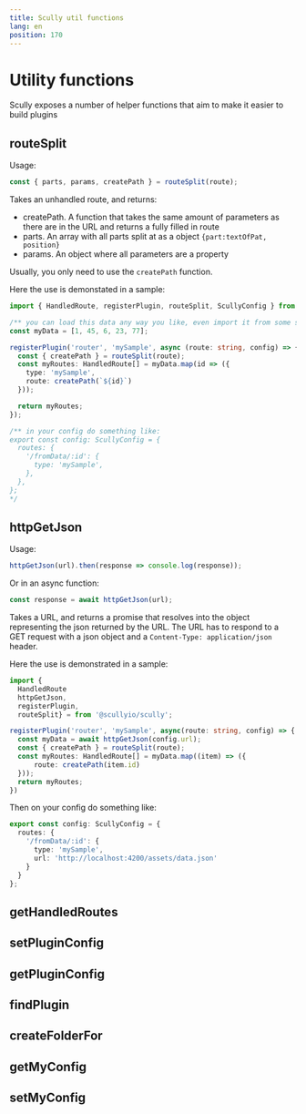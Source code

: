 ```yaml
---
title: Scully util functions
lang: en
position: 170
---
```


# Utility functions

Scully exposes a number of helper functions that aim to make it easier to build plugins

## routeSplit

Usage:

```typescript
const { parts, params, createPath } = routeSplit(route);
```

Takes an unhandled route, and returns:

- createPath. A function that takes the same amount of parameters as there are in the URL and returns a fully filled in route
- parts. An array with all parts split at as a object `{part:textOfPat, position}`
- params. An object where all parameters are a property

Usually, you only need to use the `createPath` function.

Here the use is demonstated in a sample:

```typescript
import { HandledRoute, registerPlugin, routeSplit, ScullyConfig } from '@scullyio/scully';

/** you can load this data any way you like, even import it from some static TS file isn't a problem. */
const myData = [1, 45, 6, 23, 77];

registerPlugin('router', 'mySample', async (route: string, config) => {
  const { createPath } = routeSplit(route);
  const myRoutes: HandledRoute[] = myData.map(id => ({
    type: 'mySample',
    route: createPath(`${id}`)
  }));

  return myRoutes;
});

/** in your config do something like:
export const config: ScullyConfig = {
  routes: {
    '/fromData/:id': {
      type: 'mySample',
    },
  },
};
*/
```

## httpGetJson

Usage:

```typescript
httpGetJson(url).then(response => console.log(response));
```

Or in an async function:

```typescript
const response = await httpGetJson(url);
```

Takes a URL, and returns a promise that resolves into the object representing the json returned by the URL.
The URL has to respond to a GET request with a json object and a `Content-Type: application/json` header.

Here the use is demonstrated in a sample:

```typescript
import {
  HandledRoute
  httpGetJson,
  registerPlugin,
  routeSplit} = from '@scullyio/scully';

registerPlugin('router', 'mySample', async(route: string, config) => {
  const myData = await httpGetJson(config.url);
  const { createPath } = routeSplit(route);
  const myRoutes: HandledRoute[] = myData.map((item) => ({
      route: createPath(item.id)
  }));
  return myRoutes;
})
```

Then on your config do something like:

```typescript
export const config: ScullyConfig = {
  routes: {
    '/fromData/:id': {
      type: 'mySample',
      url: 'http://localhost:4200/assets/data.json'
    }
  }
};
```

## getHandledRoutes

## setPluginConfig

## getPluginConfig

## findPlugin

## createFolderFor

## getMyConfig

## setMyConfig
